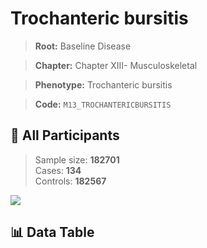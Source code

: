 # Trochanteric bursitis

> **Root:** Baseline Disease  

> **Chapter:** Chapter XIII- Musculoskeletal  

> **Phenotype:** Trochanteric bursitis  

> **Code:** `M13_TROCHANTERICBURSITIS`

## 🧪 All Participants  
> Sample size: **182701**  
> Cases: **134**  
> Controls: **182567**
<img src="/Sensitive/Figures/ALL/Baseline/M13_TROCHANTERICBURSITIS.png"/>

## 📊 Data Table
<CsvTableMRF src="/Sensitive/Data/ALL/Baseline/LG_M13_TROCHANTERICBURSITIS.csv"/>

